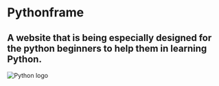 # Pythonframe 
## A website that is being especially designed for the python beginners to help them in learning Python.
![Python logo](http://15809-presscdn-0-93.pagely.netdna-cdn.com/wp-content/uploads/2016/02/MTE5NDg0MDYxMTk4NTUwNTQz.png)